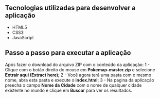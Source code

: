 ## Tecnologias utilizadas para desenvolver a aplicação
- HTML5
- CSS3
- JavaScript

## Passo a passo para executar a aplicação
Após fazer o download do arquivo ZIP com o conteúdo da aplicação:
1 - Clique com o botão direito do mouse em **Pokemap-master.zip** e selecione **Extrair aqui (Extract here)**;
2 - Você agora terá uma pasta com o mesmo nome, abra esta pasta e execute o **index.html**;
3 - Na pagina da aplicação preecha o campo **Nome da Cidade** com o nome de qualquer cidade existente no mundo e clique em **Buscar** para ver os resultados.